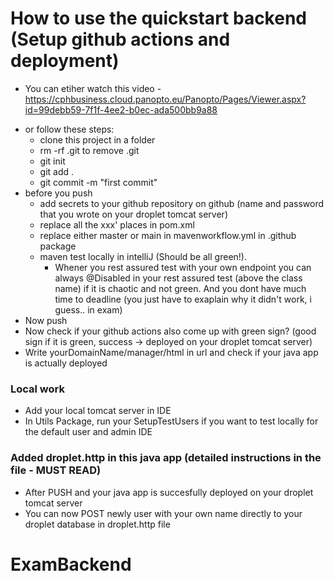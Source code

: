   # How to use the quickstart backend (Setup github actions and deployment)
* You can etiher watch this video - https://cphbusiness.cloud.panopto.eu/Panopto/Pages/Viewer.aspx?id=99debb59-7f1f-4ee2-b0ec-ada500bb9a88
- or follow these steps: 
  - clone this project in a folder
  - rm -rf .git to remove .git
  - git init
  - git add .
  - git commit -m "first commit"
- before you push
  - add secrets to your github repository on github (name and password that you wrote on your droplet tomcat server)
  - replace all the xxx' places in pom.xml 
  - replace either master or main in mavenworkflow.yml in .github package
  - maven test locally in intelliJ (Should be all green!). 
    - Whener you rest assured test with your own endpoint you can always @Disabled in your rest assured test (above the class name) if it is chaotic and not green. And you dont have much time to deadline (you just have to exaplain why it didn't work, i guess.. in exam)
-  Now push 
-  Now check if your github actions also come up with green sign? (good sign if it is green, success -> deployed on your droplet tomcat server)
-  Write yourDomainName/manager/html in url and check if your java app is actually deployed

### Local work
 - Add your local tomcat server in IDE
 - In Utils Package, run your SetupTestUsers if you want to test locally for the default user and admin IDE

### Added droplet.http in this java app (detailed instructions in the file - MUST READ)
- After PUSH and your java app is succesfully deployed on your droplet tomcat server
- You can now POST newly user with your own name directly to your droplet database in droplet.http file 




# ExamBackend
